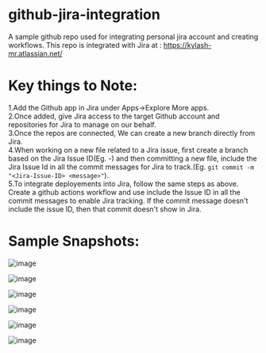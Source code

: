 # github-jira-integration
A sample github repo used for integrating personal jira account and creating workflows.
This repo is integrated with Jira at : https://kylash-mr.atlassian.net/


# Key things to Note:
1.Add the Github app in Jira under Apps->Explore More apps.\
2.Once added, give Jira access to the target Github account and repositories for Jira to manage on our behalf.\
3.Once the repos are connected, We can create a new branch directly from Jira.\
4.When working on a new file related to a Jira issue, first create a branch based on the Jira Issue ID(Eg. <Jira-Issue-ID>-<Issue-Description>) and then committing a new file, include the Jira Issue Id in all the commit messages for Jira to track.(Eg. `git commit -m "<Jira-Issue-ID> <message>"`).\
5.To integrate deployements into Jira, follow the same steps as above. Create a github actions workflow and use include the  Issue ID in all the commit messages to enable Jira tracking. If the commit message doesn't include the issue ID, then that commit doesn't show in Jira.

# Sample Snapshots:
![image](https://github.com/user-attachments/assets/851a6776-3f24-418a-9eb9-f6bfd5addcb5)

![image](https://github.com/user-attachments/assets/ff0a6120-11f9-446e-a775-785443aa6fca)

![image](https://github.com/user-attachments/assets/d863840b-a176-4a39-bccb-b3d6e99fdfbc)

![image](https://github.com/user-attachments/assets/6fe3b6d9-b29a-4164-8d3c-dd2bbcd9400c)

![image](https://github.com/user-attachments/assets/abaa5c70-7862-498d-8863-bfc88b3cd1af)

![image](https://github.com/user-attachments/assets/b6f2fb69-91b3-4d64-ad81-509cf805a5c6)
